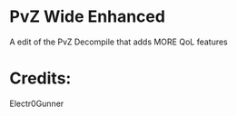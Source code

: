 # PvZ Wide Enhanced
A edit of the PvZ Decompile that adds MORE QoL features

# Credits:
Electr0Gunner
